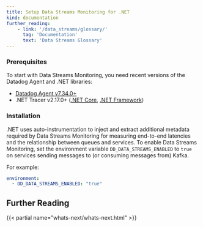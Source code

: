 ```yaml
---
title: Setup Data Streams Monitoring for .NET
kind: documentation
further_reading:
    - link: '/data_streams/glossary/'
      tag: 'Documentation'
      text: 'Data Streams Glossary'
---
```


### Prerequisites

To start with Data Streams Monitoring, you need recent versions of the Datadog Agent and .NET libraries:
* [Datadog Agent v7.34.0+][1]
* .NET Tracer v2.17.0+ ([.NET Core][2], [.NET Framework][3])

### Installation

.NET uses auto-instrumentation to inject and extract additional metadata required by Data Streams Monitoring for measuring end-to-end latencies and the relationship between queues and services. To enable Data Streams Monitoring, set the environment variable `DD_DATA_STREAMS_ENABLED` to `true` on services sending messages to (or consuming messages from) Kafka.

For example:
```yaml
environment:
  - DD_DATA_STREAMS_ENABLED: "true"
```
## Further Reading

{{< partial name="whats-next/whats-next.html" >}}

[1]: /agent
[2]: /tracing/trace_collection/dd_libraries/dotnet-core
[3]: /tracing/trace_collection/dd_libraries/dotnet-framework

